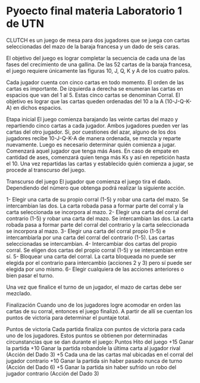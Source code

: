 <h1>Pyoecto final materia Laboratorio 1 de UTN </h1>
CLUTCH es un juego de mesa para dos jugadores que se juega con cartas seleccionadas del mazo de la baraja francesa y un dado de seis caras.

El objetivo del juego es lograr completar la secuencia de cada una de las fases del crecimiento de una gallina. De las 52 cartas de la baraja francesa, el juego requiere únicamente las figuras 10, J, Q, K y A de los cuatro palos.

Cada jugador cuenta con cinco cartas en todo momento. El orden de las cartas es importante. De izquierda a derecha se enumeran las cartas en espacios que van del 1 al 5. Estas cinco cartas se denominan Corral. El objetivo es lograr que las cartas queden ordenadas del 10 a la A (10-J-Q-K-A) en dichos espacios.

Etapa inicial El juego comienza barajando las veinte cartas del mazo y repartiendo cinco cartas a cada jugador. Ambos jugadores pueden ver las cartas del otro jugador. Si, por cuestiones del azar, alguno de los dos jugadores recibe 10-J-Q-K-A de manera ordenada, se mezcla y reparte nuevamente. Luego es necesario determinar quién comienza a jugar. Comenzará aquel jugador que tenga más Ases. En caso de empate en cantidad de ases, comenzará quien tenga más Ks y así en repetición hasta el 10. Una vez repartidas las cartas y establecido quién comienza a jugar, se procede al transcurso del juego.

Transcurso del juego El jugador que comienza el juego tira el dado. Dependiendo del número que obtenga podrá realizar la siguiente acción.

1- Elegir una carta de su propio corral (1-5) y robar una carta del mazo. Se intercambian las dos. La carta robada pasa a formar parte del corral y la carta seleccionada se incorpora al mazo. 2- Elegir una carta del corral del contrario (1-5) y robar una carta del mazo. Se intercambian las dos. La carta robada pasa a formar parte del corral del contrario y la carta seleccionada se incorpora al mazo. 3- Elegir una carta del corral propio (1-5) e intercambiarla por una carta del corral del contrario (1-5). Las cartas seleccionadas se intercambian. 4- Intercambiar dos cartas del propio corral. Se eligen dos cartas del propio corral (1-5) y se intercambian entre sí. 5- Bloquear una carta del corral. La carta bloqueada no puede ser elegida por el contrario para intercambio (acciones 2 y 3) pero sí puede ser elegida por uno mismo. 6- Elegir cualquiera de las acciones anteriores o bien pasar el turno.

Una vez que finalice el turno de un jugador, el mazo de cartas debe ser mezclado.

Finalización Cuando uno de los jugadores logre acomodar en orden las cartas de su corral, entonces el juego finalizó. A partir de allí se cuentan los puntos de victoria para determinar el puntaje total.

Puntos de victoria Cada partida finaliza con puntos de victoria para cada uno de los jugadores. Estos puntos se obtienen por determinadas circunstancias que se dan durante el juego: Puntos Hito del juego +15 Ganar la partida +10 Ganar la partida robandole la última carta al jugador rival (Acción del Dado 3) +5 Cada una de las cartas mal ubicadas en el corral del jugador contrario +10 Ganar la partida sin haber pasado nunca de turno (Acción del Dado 6) +5 Ganar la partida sin haber sufrido un robo del jugador contrario (Acción del Dado 3)
